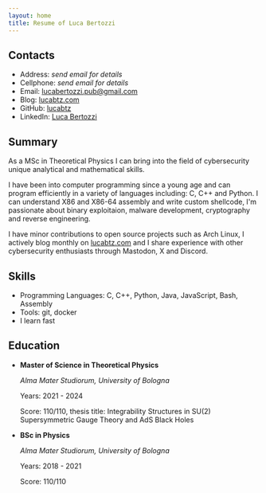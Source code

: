 ```yaml
---
layout: home
title: Resume of Luca Bertozzi
---
```


## Contacts
- Address: *send email for details*
- Cellphone: *send email for details*
- Email: [lucabertozzi.pub@gmail.com](mailto:lucabertozzi.pub@gmail.com)
- Blog: [lucabtz.com](https://lucabtz.com)
- GitHub: [lucabtz](https://github.com/lucabtz)
- LinkedIn: [Luca Bertozzi](https://www.linkedin.com/in/luca-bertozzi-47858a180/)

## Summary
As a MSc in Theoretical Physics I can bring into the field of cybersecurity unique analytical and mathematical skills.

I have been into computer programming since a young age and can program efficiently in a variety of languages including: C, C++ and 
Python. I can understand X86 and X86-64 assembly and write custom shellcode, I'm passionate about binary exploitaion, malware 
development, cryptography and reverse engineering.

I have minor contributions to open source projects such as Arch Linux, I actively blog monthly 
on [lucabtz.com](https://lucabtz.com) and I share experience with other cybersecurity enthusiasts through Mastodon, X and Discord.

## Skills
- Programming Languages: C, C++, Python, Java, JavaScript, Bash, Assembly
- Tools: git, docker
- I learn fast

## Education

- **Master of Science in Theoretical Physics**

  *Alma Mater Studiorum, University of Bologna*

  Years: 2021 - 2024

  Score: 110/110, thesis title: Integrability Structures in SU(2) Supersymmetric Gauge Theory and AdS Black Holes


- **BSc in Physics**
  
  *Alma Mater Studiorum, University of Bologna*
  
  Years: 2018 - 2021

  Score: 110/110
